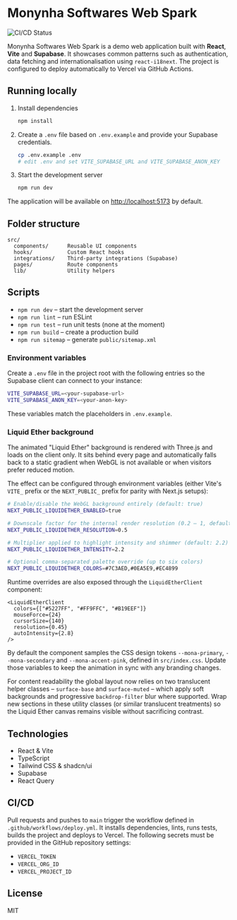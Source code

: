 # Monynha Softwares Web Spark

![CI/CD Status](https://github.com/Monynha-Softwares/Monynha-com/actions/workflows/deploy.yml/badge.svg)

Monynha Softwares Web Spark is a demo web application built with **React**, **Vite** and **Supabase**. It showcases common patterns such as authentication, data fetching and internationalisation using `react-i18next`. The project is configured to deploy automatically to Vercel via GitHub Actions.

## Running locally

1. Install dependencies
   ```sh
   npm install
   ```
2. Create a `.env` file based on `.env.example` and provide your Supabase credentials.
   ```sh
   cp .env.example .env
   # edit .env and set VITE_SUPABASE_URL and VITE_SUPABASE_ANON_KEY
   ```
3. Start the development server
   ```sh
   npm run dev
   ```

The application will be available on [http://localhost:5173](http://localhost:5173) by default.

## Folder structure

```
src/
  components/      Reusable UI components
  hooks/           Custom React hooks
  integrations/    Third‑party integrations (Supabase)
  pages/           Route components
  lib/             Utility helpers
```

## Scripts

- `npm run dev` – start the development server
- `npm run lint` – run ESLint
- `npm run test` – run unit tests (none at the moment)
- `npm run build` – create a production build
- `npm run sitemap` – generate `public/sitemap.xml`

### Environment variables

Create a `.env` file in the project root with the following entries so the
Supabase client can connect to your instance:

```bash
VITE_SUPABASE_URL=<your-supabase-url>
VITE_SUPABASE_ANON_KEY=<your-anon-key>
```

These variables match the placeholders in `.env.example`.

### Liquid Ether background

The animated "Liquid Ether" background is rendered with Three.js and loads on
the client only. It sits behind every page and automatically falls back to a
static gradient when WebGL is not available or when visitors prefer reduced
motion.

The effect can be configured through environment variables (either Vite's
`VITE_` prefix or the `NEXT_PUBLIC_` prefix for parity with Next.js setups):

```bash
# Enable/disable the WebGL background entirely (default: true)
NEXT_PUBLIC_LIQUIDETHER_ENABLED=true

# Downscale factor for the internal render resolution (0.2 – 1, default: 0.5)
NEXT_PUBLIC_LIQUIDETHER_RESOLUTION=0.5

# Multiplier applied to highlight intensity and shimmer (default: 2.2)
NEXT_PUBLIC_LIQUIDETHER_INTENSITY=2.2

# Optional comma-separated palette override (up to six colors)
NEXT_PUBLIC_LIQUIDETHER_COLORS=#7C3AED,#0EA5E9,#EC4899
```

Runtime overrides are also exposed through the `LiquidEtherClient` component:

```tsx
<LiquidEtherClient
  colors={["#5227FF", "#FF9FFC", "#B19EEF"]}
  mouseForce={24}
  cursorSize={140}
  resolution={0.45}
  autoIntensity={2.8}
/>
```

By default the component samples the CSS design tokens
`--mona-primary`, `--mona-secondary` and `--mona-accent-pink`, defined in
`src/index.css`. Update those variables to keep the animation in sync with any
branding changes.

For content readability the global layout now relies on two translucent helper
classes – `surface-base` and `surface-muted` – which apply soft backgrounds and
progressive `backdrop-filter` blur where supported. Wrap new sections in these
utility classes (or similar translucent treatments) so the Liquid Ether canvas
remains visible without sacrificing contrast.

## Technologies

- React & Vite
- TypeScript
- Tailwind CSS & shadcn/ui
- Supabase
- React Query

## CI/CD

Pull requests and pushes to `main` trigger the workflow defined in `.github/workflows/deploy.yml`. It installs dependencies, lints, runs tests, builds the project and deploys to Vercel. The following secrets must be provided in the GitHub repository settings:

- `VERCEL_TOKEN`
- `VERCEL_ORG_ID`
- `VERCEL_PROJECT_ID`

## License

MIT
